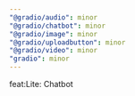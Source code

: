 ```yaml
---
"@gradio/audio": minor
"@gradio/chatbot": minor
"@gradio/image": minor
"@gradio/uploadbutton": minor
"@gradio/video": minor
"gradio": minor
---
```


feat:Lite: Chatbot
